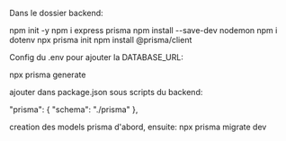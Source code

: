 Dans le dossier backend:

npm init -y
npm i express prisma
npm install --save-dev nodemon
npm i dotenv
npx prisma init
npm install @prisma/client

Config du .env pour ajouter la DATABASE_URL:

npx prisma generate

ajouter dans package.json sous scripts du backend:

"prisma": {
    "schema": "./prisma"
  },

creation des models prisma d'abord, ensuite: 
npx prisma migrate dev




